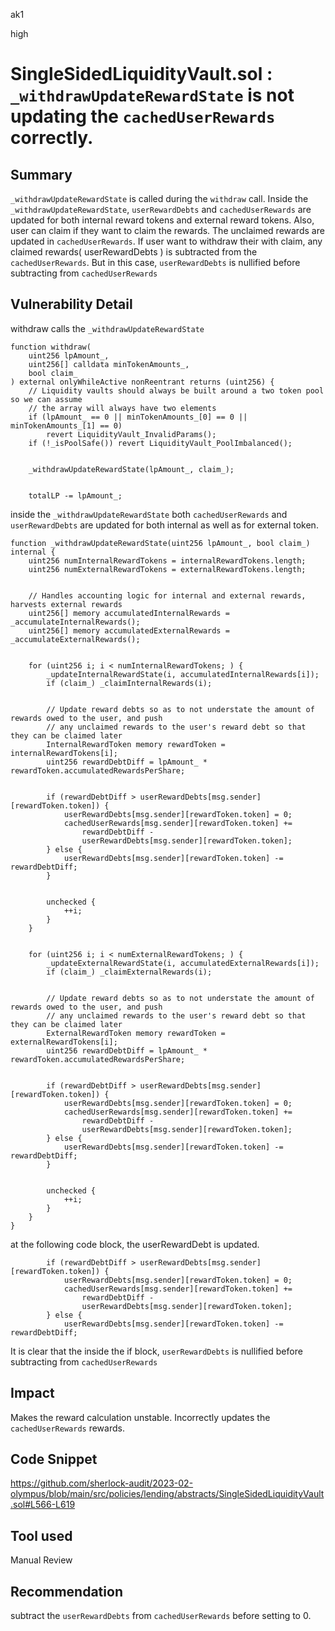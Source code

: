 ak1

high

# SingleSidedLiquidityVault.sol : `_withdrawUpdateRewardState` is not updating the `cachedUserRewards` correctly.

## Summary
`_withdrawUpdateRewardState` is called during the `withdraw` call. Inside the `_withdrawUpdateRewardState`, `userRewardDebts` and `cachedUserRewards` are updated for both internal reward tokens and external reward tokens.
Also, user can claim if they want to claim the rewards. The unclaimed rewards are updated in `cachedUserRewards`. 
If user want to withdraw their with claim, any claimed rewards( userRewardDebts ) is subtracted from the `cachedUserRewards`. But in this case, `userRewardDebts` is nullified before subtracting from `cachedUserRewards`

## Vulnerability Detail

withdraw calls the `_withdrawUpdateRewardState`

    function withdraw(
        uint256 lpAmount_,
        uint256[] calldata minTokenAmounts_,
        bool claim_
    ) external onlyWhileActive nonReentrant returns (uint256) {
        // Liquidity vaults should always be built around a two token pool so we can assume
        // the array will always have two elements
        if (lpAmount_ == 0 || minTokenAmounts_[0] == 0 || minTokenAmounts_[1] == 0)
            revert LiquidityVault_InvalidParams();
        if (!_isPoolSafe()) revert LiquidityVault_PoolImbalanced();


        _withdrawUpdateRewardState(lpAmount_, claim_);


        totalLP -= lpAmount_;

inside the `_withdrawUpdateRewardState` both `cachedUserRewards` and `userRewardDebts` are updated for both internal as well as for external token.

    function _withdrawUpdateRewardState(uint256 lpAmount_, bool claim_) internal {
        uint256 numInternalRewardTokens = internalRewardTokens.length;
        uint256 numExternalRewardTokens = externalRewardTokens.length;


        // Handles accounting logic for internal and external rewards, harvests external rewards
        uint256[] memory accumulatedInternalRewards = _accumulateInternalRewards();
        uint256[] memory accumulatedExternalRewards = _accumulateExternalRewards();


        for (uint256 i; i < numInternalRewardTokens; ) {
            _updateInternalRewardState(i, accumulatedInternalRewards[i]);
            if (claim_) _claimInternalRewards(i);


            // Update reward debts so as to not understate the amount of rewards owed to the user, and push
            // any unclaimed rewards to the user's reward debt so that they can be claimed later
            InternalRewardToken memory rewardToken = internalRewardTokens[i];
            uint256 rewardDebtDiff = lpAmount_ * rewardToken.accumulatedRewardsPerShare;


            if (rewardDebtDiff > userRewardDebts[msg.sender][rewardToken.token]) {
                userRewardDebts[msg.sender][rewardToken.token] = 0;
                cachedUserRewards[msg.sender][rewardToken.token] +=
                    rewardDebtDiff -
                    userRewardDebts[msg.sender][rewardToken.token];
            } else {
                userRewardDebts[msg.sender][rewardToken.token] -= rewardDebtDiff;
            }


            unchecked {
                ++i;
            }
        }


        for (uint256 i; i < numExternalRewardTokens; ) {
            _updateExternalRewardState(i, accumulatedExternalRewards[i]);
            if (claim_) _claimExternalRewards(i);


            // Update reward debts so as to not understate the amount of rewards owed to the user, and push
            // any unclaimed rewards to the user's reward debt so that they can be claimed later
            ExternalRewardToken memory rewardToken = externalRewardTokens[i];
            uint256 rewardDebtDiff = lpAmount_ * rewardToken.accumulatedRewardsPerShare;


            if (rewardDebtDiff > userRewardDebts[msg.sender][rewardToken.token]) {
                userRewardDebts[msg.sender][rewardToken.token] = 0;
                cachedUserRewards[msg.sender][rewardToken.token] +=
                    rewardDebtDiff -
                    userRewardDebts[msg.sender][rewardToken.token];
            } else {
                userRewardDebts[msg.sender][rewardToken.token] -= rewardDebtDiff;
            }


            unchecked {
                ++i;
            }
        }
    }

at the following code block, the userRewardDebt is updated.
 
            if (rewardDebtDiff > userRewardDebts[msg.sender][rewardToken.token]) {
                userRewardDebts[msg.sender][rewardToken.token] = 0;
                cachedUserRewards[msg.sender][rewardToken.token] +=
                    rewardDebtDiff -
                    userRewardDebts[msg.sender][rewardToken.token];
            } else {
                userRewardDebts[msg.sender][rewardToken.token] -= rewardDebtDiff;

It is clear that the inside the if block, `userRewardDebts` is nullified before subtracting from `cachedUserRewards`

## Impact

Makes the reward calculation unstable.
Incorrectly updates the `cachedUserRewards` rewards. 

## Code Snippet

https://github.com/sherlock-audit/2023-02-olympus/blob/main/src/policies/lending/abstracts/SingleSidedLiquidityVault.sol#L566-L619

## Tool used

Manual Review

## Recommendation

subtract the `userRewardDebts` from  `cachedUserRewards` before setting to 0. 
